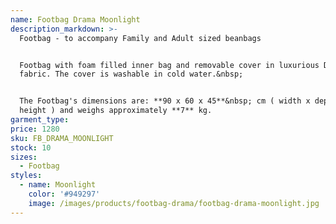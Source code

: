 ```yaml
---
name: Footbag Drama Moonlight
description_markdown: >-
  Footbag - to accompany Family and Adult sized beanbags


  Footbag with foam filled inner bag and removable cover in luxurious Drama
  fabric. The cover is washable in cold water.&nbsp;


  The Footbag's dimensions are: **90 x 60 x 45**&nbsp; cm ( width x depth x
  height ) and weighs approximately **7** kg.
garment_type:
price: 1280
sku: FB_DRAMA_MOONLIGHT
stock: 10
sizes:
  - Footbag
styles:
  - name: Moonlight
    color: '#949297'
    image: /images/products/footbag-drama/footbag-drama-moonlight.jpg
---
```

